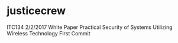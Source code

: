 # justicecrew
ITC134 2/2/2017 White Paper
Practical Security of Systems Utilizing Wireless Technology
First Commit
